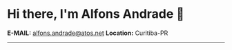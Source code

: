 # Hi there, I'm Alfons Andrade 👋

**E-MAIL:** alfons.andrade@atos.net
**Location:** Curitiba-PR


---

